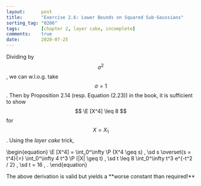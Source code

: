 ```yaml
---
layout:      post
title:       "Exercise 2.6: Lower Bounds on Squared Sub-Gaussians"
sorting_tag: "0206"
tags:        [chapter 2, layer cake, incomplete]
comments:    true
date:        2020-07-25
---
```



Dividing by $$ \sigma^2 $$, we can w.l.o.g. take $$ \sigma = 1 $$.
Then by Proposition 2.14 (resp. Equation (2.23)) in the book, it is sufficient
to show $$ \E [X^4] \leq 8 $$ for $$ X = X_1 $$.
Using the *layer cake* trick,

\begin{equation}
    \E [X^4]
    =
    \int_0^\infty \P (X^4 \geq s) \, \sd s
    \overset{s = t^4}{=}
    \int_0^\infty 4 t^3 \P (|X| \geq t) \, \sd t
    \leq
    8 \int_0^\infty t^3 e^{-t^2 / 2} \, \sd t
    =
    16
    \, .
\end{equation}

<span class="accent">
    The above derivation is valid but yields a **worse constant than required!**
</span>
